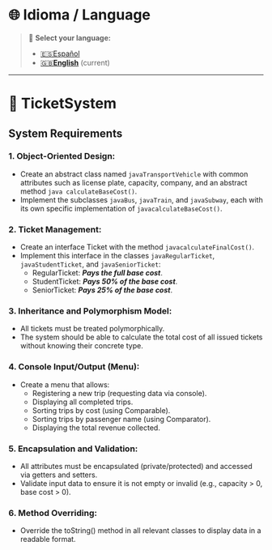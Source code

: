 # 🌐 Idioma / Language  
> 📌 **Select your language:**  
> - [🇪🇸Español](README.es.md)  
> - [🇬🇧**English**](README.md) (current)  
---

# 🎫 TicketSystem

## System Requirements

### 1. Object-Oriented Design:
  - Create an abstract class named ```javaTransportVehicle``` with common attributes such as license
    plate, capacity, company, and an abstract method ```java calculateBaseCost()```.
  - Implement the subclasses ```javaBus```, ```javaTrain```, and ```javaSubway```, each with its own
    specific implementation of ```javacalculateBaseCost()```.

### 2. Ticket Management:

  - Create an interface Ticket with the method ```javacalculateFinalCost()```.
  - Implement this interface in the classes ```javaRegularTicket```, ```javaStudentTicket```, and ```javaSeniorTicket```:
    * RegularTicket: **_Pays the full base cost_**.
    * StudentTicket: **_Pays 50% of the base cost_**.
    * SeniorTicket:  **_Pays 25% of the base cost_**.

### 3. Inheritance and Polymorphism Model:

  - All tickets must be treated polymorphically.
  - The system should be able to calculate the total cost of all issued tickets without knowing their concrete type.

### 4. Console Input/Output (Menu):

  - Create a menu that allows:
    * Registering a new trip (requesting data via console).
    * Displaying all completed trips.
    * Sorting trips by cost (using Comparable).
    * Sorting trips by passenger name (using Comparator).
    * Displaying the total revenue collected.

### 5. Encapsulation and Validation:

  - All attributes must be encapsulated (private/protected) and accessed via getters and setters.
  - Validate input data to ensure it is not empty or invalid (e.g., capacity > 0, base cost > 0).

### 6. Method Overriding:

  - Override the toString() method in all relevant classes to display data in a readable format.
